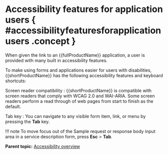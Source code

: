 # Accessibility features for application users { #accessibilityfeaturesforapplicationusers .concept }

When given the link to an {{fullProductName}} application, a user is provided with many built in accessibility features.

To make using forms and applications easier for users with disabilities, {{shortProductName}} has the following accessibility features and keyboard shortcuts:

Screen reader compatibility
:   {{shortProductName}} is compatible with screen readers that comply with WCAG 2.0 and WAI-ARIA. Some screen readers perform a read through of web pages from start to finish as the default.

Tab key
:   You can navigate to any visible form item, link, or menu by pressing the **Tab** key.

!!! note
    To move focus out of the Sample request or response body input area in a service description form, press **Esc** > **Tab**.

**Parent topic:** [Accessibility overview](ac_experience_builder_accessibility.md)

